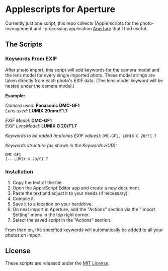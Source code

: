 # Applescripts for Aperture

Currently just one script, this repo collects (Apple)scripts for the photo-management and -processing application [Aperture](http://www.apple.com/aperture/) that I find useful.


## The Scripts

### Keywords From EXIF

After photo import, this script will add keywords for the camera model and the lens model for every single imported photo. These model strings are taken directly from each photo's EXIF data. (The lens model keyword will be nested under the camera model.)

**Example:**

*Camera used:* **Panasonic DMC-GF1**  
*Lens used:* **LUMIX 20mm F1.7**

*EXIF Model:* **DMC-GF1**  
*EXIF LensModel:* **LUMIX G 20/F1.7**

*Keywords to be added (matches EXIF values):* `DMC-GF1, LUMIX G 20/F1.7`

*Keywords structure (as shown in the Keywords HUD):*

    DMC-GF1
    |-- LUMIX G 20/F1.7



### Installation

1. Copy the text of the file.
2. Open the AppleScript Editor app and create a new document.
3. Paste the text and adjust it to your needs (if necessary).
4. Compile it.
5. Save it to a location on your harddrive.
6. On next import in Aperture, add the "Actions" section via the "Import Setting" menu in the top right corner.
7. Select the saved script in the "Actions" section.

From then on, the specified keywords will automatically be added to all your photos on import.


## License

These scripts are released under the [MIT License](http://www.opensource.org/licenses/MIT).